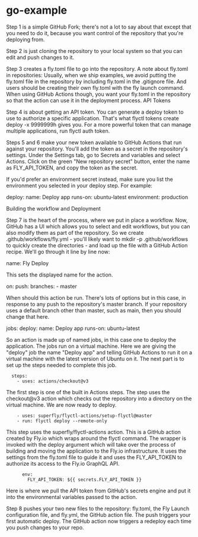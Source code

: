 # go-example

Step 1 is a simple GitHub Fork; there's not a lot to say about that except that you need to do it, because you want control of the repository that you're deploying from.

Step 2 is just cloning the repository to your local system so that you can edit and push changes to it.

Step 3 creates a fly.toml file to go into the repository.
A note about fly.toml in repositories: Usually, when we ship examples, we avoid putting the fly.toml file in the repository by including fly.toml in the .gitignore file. And users should be creating their own fly.toml with the fly launch command. When using GitHub Actions though, you want your fly.toml in the repository so that the action can use it in the deployment process.
API Tokens

Step 4 is about getting an API token. You can generate a deploy token to use to authorize a specific application. That's what flyctl tokens create deploy -x 9999999h gives you. For a more powerful token that can manage multiple applications, run flyctl auth token.

Steps 5 and 6 make your new token available to GitHub Actions that run against your repository. You'll add the token as a secret in the repository's settings. Under the Settings tab, go to Secrets and variables and select Actions. Click on the green "New repository secret" button, enter the name as FLY_API_TOKEN, and copy the token as the secret.

If you'd prefer an environment secret instead, make sure you list the environment you selected in your deploy step. For example:

deploy:
    name: Deploy app
    runs-on: ubuntu-latest
    environment: production

Building the workflow and Deployment

Step 7 is the heart of the process, where we put in place a workflow. Now, GitHub has a UI which allows you to select and edit workflows, but you can also modify them as part of the repository. So we create .github/workflows/fly.yml - you'll likely want to mkdir -p .github/workflows to quickly create the directories - and load up the file with a GitHub Action recipe. We'll go through it line by line now:

name: Fly Deploy

This sets the displayed name for the action.

on:
  push:
    branches:
      - master

When should this action be run. There's lots of options but in this case, in response to any push to the repository's master branch. If your repository uses a default branch other than master, such as main, then you should change that here.

jobs:
  deploy:
      name: Deploy app
      runs-on: ubuntu-latest

So an action is made up of named jobs, in this case one to deploy the application. The jobs run on a virtual machine. Here we are giving the "deploy" job the name "Deploy app" and telling GitHub Actions to run it on a virtual machine with the latest version of Ubuntu on it. The next part is to set up the steps needed to complete this job.

      steps:
        - uses: actions/checkout@v3

The first step is one of the built in Actions steps. The step uses the checkout@v3 action which checks out the repository into a directory on the virtual machine. We are now ready to deploy.

        - uses: superfly/flyctl-actions/setup-flyctl@master
        - run: flyctl deploy --remote-only

This step uses the superfly/flyctl-actions action. This is a GitHub action created by Fly.io which wraps around the flyctl command. The wrapper is invoked with the deploy argument which will take over the process of building and moving the application to the Fly.io infrastructure. It uses the settings from the fly.toml file to guide it and uses the FLY_API_TOKEN to authorize its access to the Fly.io GraphQL API.

          env:
            FLY_API_TOKEN: ${{ secrets.FLY_API_TOKEN }}

Here is where we pull the API token from GitHub's secrets engine and put it into the environmental variables passed to the action.

Step 8 pushes your two new files to the repository: fly.toml, the Fly Launch configuration file, and fly.yml, the GitHub action file. The push triggers your first automatic deploy. The GitHub action now triggers a redeploy each time you push changes to your repo.